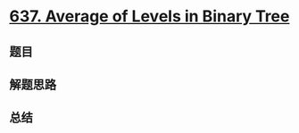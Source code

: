 # [637. Average of Levels in Binary Tree](https://leetcode.com/problems/average-of-levels-in-binary-tree/)

## 题目


## 解题思路


## 总结


